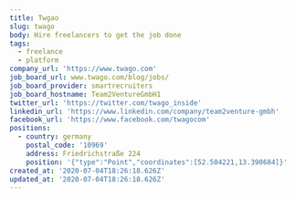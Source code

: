 ```yaml
---
title: Twgao
slug: twago
body: Hire freelancers to get the job done
tags:
  - freelance
  - platform
company_url: 'https://www.twago.com'
job_board_url: www.twago.com/blog/jobs/
job_board_provider: smartrecruiters
job_board_hostname: Team2VentureGmbH1
twitter_url: 'https://twitter.com/twago_inside'
linkedin_url: 'https://www.linkedin.com/company/team2venture-gmbh'
facebook_url: 'https://www.facebook.com/twagocom'
positions:
  - country: germany
    postal_code: '10969'
    address: Friedrichstraße 224
    position: '{"type":"Point","coordinates":[52.504221,13.390684]}'
created_at: '2020-07-04T18:26:18.626Z'
updated_at: '2020-07-04T18:26:18.626Z'
---
```


